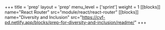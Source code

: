 +++
title = 'prep'
layout = 'prep'
menu_level = ['sprint']
weight = 1
[[blocks]]
name="React Router"
src="module/react/react-router"
[[blocks]]
name="Diversity and Inclusion"
src="https://cyf-pd.netlify.app/blocks/prep-for-diversity-and-inclusion/readme/"
+++
